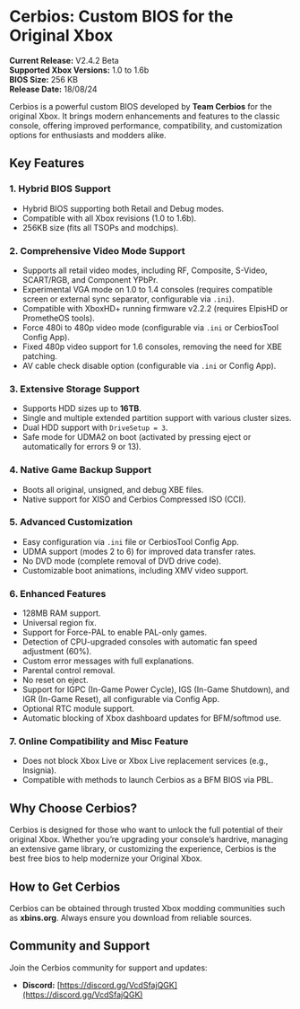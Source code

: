 # Cerbios: Custom BIOS for the Original Xbox

**Current Release:** V2.4.2 Beta  
**Supported Xbox Versions:** 1.0 to 1.6b  
**BIOS Size:** 256 KB  
**Release Date:** 18/08/24  

Cerbios is a powerful custom BIOS developed by **Team Cerbios** for the original Xbox. It brings modern enhancements and features to the classic console, offering improved performance, compatibility, and customization options for enthusiasts and modders alike.

## Key Features

### 1. Hybrid BIOS Support
- Hybrid BIOS supporting both Retail and Debug modes.
- Compatible with all Xbox revisions (1.0 to 1.6b).
- 256KB size (fits all TSOPs and modchips).

### 2. Comprehensive Video Mode Support
- Supports all retail video modes, including RF, Composite, S-Video, SCART/RGB, and Component YPbPr.
- Experimental VGA mode on 1.0 to 1.4 consoles (requires compatible screen or external sync separator, configurable via `.ini`).
- Compatible with XboxHD+ running firmware v2.2.2 (requires ElpisHD or PrometheOS tools).
- Force 480i to 480p video mode (configurable via `.ini` or CerbiosTool Config App).
- Fixed 480p video support for 1.6 consoles, removing the need for XBE patching.
- AV cable check disable option (configurable via `.ini` or Config App).

### 3. Extensive Storage Support
- Supports HDD sizes up to **16TB**.
- Single and multiple extended partition support with various cluster sizes.
- Dual HDD support with `DriveSetup = 3`.
- Safe mode for UDMA2 on boot (activated by pressing eject or automatically for errors 9 or 13).

### 4. Native Game Backup Support
- Boots all original, unsigned, and debug XBE files.
- Native support for XISO and Cerbios Compressed ISO (CCI).

### 5. Advanced Customization
- Easy configuration via `.ini` file or CerbiosTool Config App.
- UDMA support (modes 2 to 6) for improved data transfer rates.
- No DVD mode (complete removal of DVD drive code).
- Customizable boot animations, including XMV video support.

### 6. Enhanced Features
- 128MB RAM support.
- Universal region fix.
- Support for Force-PAL to enable PAL-only games.
- Detection of CPU-upgraded consoles with automatic fan speed adjustment (60%).
- Custom error messages with full explanations.
- Parental control removal.
- No reset on eject.
- Support for IGPC (In-Game Power Cycle), IGS (In-Game Shutdown), and IGR (In-Game Reset), all configurable via Config App.
- Optional RTC module support.
- Automatic blocking of Xbox dashboard updates for BFM/softmod use.

### 7. Online Compatibility and Misc Feature
- Does not block Xbox Live or Xbox Live replacement services (e.g., Insignia).
- Compatible with methods to launch Cerbios as a BFM BIOS via PBL.

## Why Choose Cerbios?
Cerbios is designed for those who want to unlock the full potential of their original Xbox. Whether you’re upgrading your console’s hardrive, managing an extensive game library, or customizing the experience, Cerbios is the best free bios to help modernize your Original Xbox.

## How to Get Cerbios
Cerbios can be obtained through trusted Xbox modding communities such as **xbins.org**. Always ensure you download from reliable sources.

## Community and Support

Join the Cerbios community for support and updates:  
- **Discord:** [https://discord.gg/VcdSfajQGK](https://discord.gg/VcdSfajQGK)

